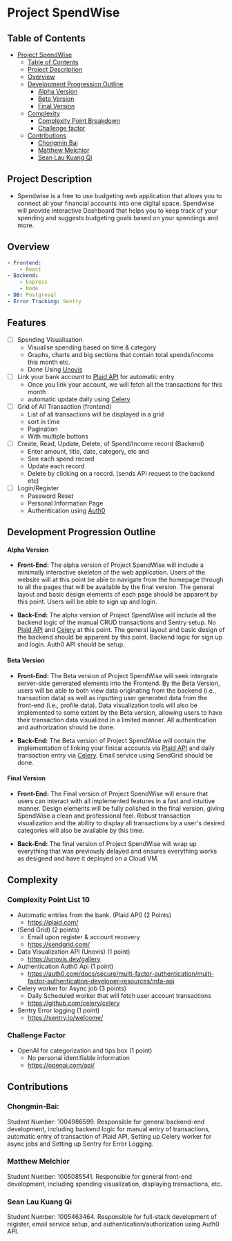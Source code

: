 # Project SpendWise

## Table of Contents

- [Project SpendWise](#project-spendwise)
  - [Table of Contents](#table-of-contents)
  - [Project Description](#project-description)
  - [Overview](#overview)
  - [Development Progression Outline](#development-progression-outline)
    - [Alpha Version](#alpha-version)
    - [Beta Version](#beta-version)
    - [Final Version](#final-version)
  - [Complexity](#complexity)
    - [Complexity Point Breakdown](#complexity-point-list-10)
    - [Challenge factor](#challenge-factor)
  - [Contributions](#contributions)
    - [Chongmin Bai](#chongmin-bai)
    - [Matthew Melchior](#matthew-melchior)
    - [Sean Lau Kuang Qi](#sean-lau-kuang-qi)

## Project Description

- Spendwise is a free to use budgeting web application that allows you to connect all your financial accounts into one digital space. Spendwise will provide interactive Dashboard that helps you to keep track of your spending and suggests budgeting goals based on your spendings and more.

## Overview

```yml
- Frontend:
    - React
- Backend:
    - Express
    - Node
- DB: Postgresql
- Error Tracking: Sentry
```

## Features

- [ ] Spending Visualisation
  - Visualise spending based on time & category
  - Graphs, charts and big sections that contain total spends/income this month etc.
  - Done Using [Unovis](https://unovis.dev/gallery)
- [ ] Link your bank account to [Plaid API](https://plaid.com/) for automatic entry
  - Once you link your account, we will fetch all the transactions for this month
  - automatic update daily using [Celery](https://github.com/celery/celery)
- [ ] Grid of All Transaction (frontend)
  - List of all transactions will be displayed in a grid
  - sort in time
  - Pagination
  - With multiple buttons
- [ ] Create, Read, Update, Delete, of Spend/Income record (Backend)
  - Enter amount, title, date, category, etc and
  - See each spend record
  - Update each record
  - Delete by clicking on a record. (sends API request to the backend etc)
- [ ] Login/Register
  - Password Reset
  - Personal Information Page
  - Authentication using [Auth0](https://auth0.com/docs/secure/multi-factor-authentication/multi-factor-authentication-developer-resources/mfa-api)

## Development Progression Outline

#### Alpha Version

- **Front-End:** The alpha version of Project SpendWise will include a minimally interactive skeleton of the web application. Users of the website will at this point be able to navigate from the homepage through to all the pages that will be available by the final version. The general layout and basic design elements of each page should be apparent by this point. Users will be able to sign up and login.

- **Back-End:** The alpha version of Project SpendWise will include all the backend logic of the manual CRUD transactions and Sentry setup. No [Plaid API](https://plaid.com/) and [Celery](https://github.com/celery/celery) at this point. The general layout and basic design of the backend should be apparent by this point. Backend logic for sign up and login. Auth0 API should be setup. 

#### Beta Version

- **Front-End:** The Beta version of Project SpendWise will seek intergrate server-side generated elements into the Frontend. By the Beta Version, users will be able to both view data originating from the backend (i.e., transaction data) as well as inputting user generated data from the front-end (i.e., profile data). Data visualization tools will also be implemented to some extent by the Beta version, allowing users to have their transaction data visualized in a limited manner. All authentication and authorization should be done.

- **Back-End:** The Beta version of Project SpendWise will contain the implementation of linking your finical accounts via [Plaid API](https://plaid.com/) and daily transaction entry via [Celery](https://github.com/celery/celery). Email service using SendGrid should be done. 

#### Final Version

- **Front-End:** The Final version of Project SpendWise will ensure that users can interact with all implemented features in a fast and intuitive manner. Design elements will be fully polished in the final version, giving SpendWise a clean and professional feel. Robust transaction visualization and the ability to display all transactions by a user's desired categories will also be available by this time. 

- **Back-End:** The final version of Project SpendWise will wrap up everything that was previously delayed and ensures everything works as designed and have it deployed on a Cloud VM.

## Complexity

### Complexity Point List 10

- Automatic entries from the bank. (Plaid API) (2 Points)
  - https://plaid.com/
- (Send Grid) (2 points)
  - Email upon register & account recovery
  - https://sendgrid.com/
- Data Visualization API (Unovis) (1 point)
  - https://unovis.dev/gallery
- Authentication Auth0 Api (1 point)
  - https://auth0.com/docs/secure/multi-factor-authentication/multi-factor-authentication-developer-resources/mfa-api
- Celery worker for Async job (3 points)
  - Daily Scheduled worker that will fetch user account transactions
  - https://github.com/celery/celery
- Sentry Error logging (1 point)
  - https://sentry.io/welcome/

### Challenge Factor

- OpenAI for categorization and tips box (1 point)
  - No personal identifiable information
  - https://openai.com/api/

## Contributions

### Chongmin-Bai:

Student Number: 1004986599. Responsible for general backend-end development, including backend logic for manual entry of transactions, automatic entry of transaction of Plaid API, Setting up Celery worker for async jobs and Setting up Sentry for Error Logging.

### Matthew Melchior

Student Number: 1005085541. Responsible for general front-end development, including spending visualization, displaying transactions, etc.

### Sean Lau Kuang Qi

Student Number: 1005463464. Responsible for full-stack development of register, email service setup, and authentication/authorization using Auth0 API.
